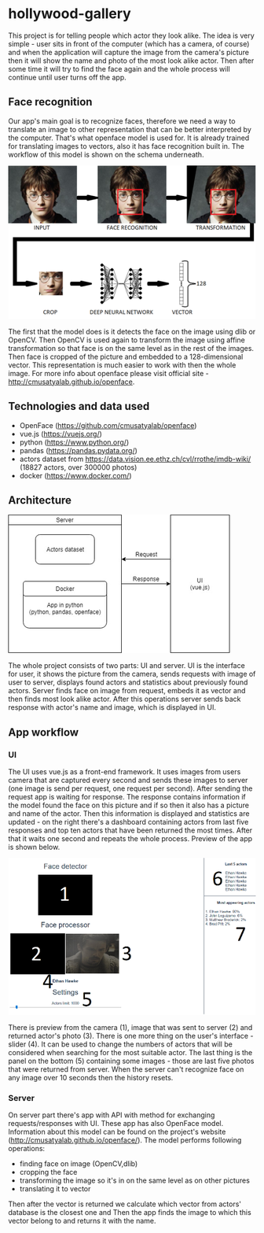 # hollywood-gallery

This project is for telling people which actor they look alike. The idea is very simple - user sits in front of the computer (which has 
a camera, of course) and when the application will capture the image from the camera's picture then it will show the name and photo 
of the most look alike actor. Then after some time it will try to find the face again and the whole process will continue until user turns 
off the app.

## Face recognition

Our app's main goal is to recognize faces, therefore we need a way to translate an image to other representation that can be better interpreted by the computer. That's what openface model is used for. It is already trained for translating images to vectors, also it has face recognition built in. The workflow of this model is shown on the schema underneath.

![Figure 1: Openface usage](https://raw.githubusercontent.com/barteksielicki/hollywood-gallery/master/images/schema.png)

The first that the model does is it detects the face on the image using dlib or OpenCV. Then OpenCV is used again to transform the image using affine transformation so that face is on the same level as in the rest of the images. Then face is cropped of the picture and embedded to a 128-dimensional vector. This representation is much easier to work with then the whole image. For more info about openface please visit official site - http://cmusatyalab.github.io/openface.

## Technologies and data used

* OpenFace (https://github.com/cmusatyalab/openface)
* vue.js (https://vuejs.org/)
* python (https://www.python.org/)
* pandas (https://pandas.pydata.org/)
* actors dataset from https://data.vision.ee.ethz.ch/cvl/rrothe/imdb-wiki/ (18827 actors, over 300000 photos)
* docker (https://www.docker.com/)

## Architecture

![Architecture](https://github.com/barteksielicki/hollywood-gallery/blob/master/images/architecture.jpg?raw=true "Architecture schema")

The whole project consists of two parts: UI and server. UI is the interface for user, it shows the picture from the camera, sends
requests with image of user to server, displays found actors and statistics about previously found actors. Server finds face on image from request,
embeds it as vector and then finds most look alike actor. After this operations server sends back response with actor's name and image, which is displayed in UI.

## App workflow

### UI

The UI uses vue.js as a front-end framework. It uses images from users camera that are captured every second and sends these images to server (one image is send per request, one request per second). After sending the request app is waiting for response. The response contains information if the model found the face on this picture and if so then it also has a picture and
name of the actor. Then this information is displayed and statistics are updated - on the right there's a dashboard containing actors from last five responses
and top ten actors that have been returned the most times. After that it waits one second and repeats the whole process. 
Preview of the app is shown below.

![Preview](https://github.com/barteksielicki/hollywood-gallery/blob/master/images/preview.png?raw=true "App preview")

There is preview from the camera (1), image that was sent to server (2) and returned actor's photo (3). There is one more thing on the user's interface - slider (4). It can be used to change the numbers of actors that will be considered when searching for
the most suitable actor. The last thing is the panel on the bottom (5) containing some images - those are last five photos that were returned from server. 
When the server can't recognize face on any image over 10 seconds then the history resets.

### Server

On server part there's app with API with method for exchanging requests/responses with UI. These app has also OpenFace model. Information about this model can be found on the project's website (http://cmusatyalab.github.io/openface/). 
The model performs following operations:
* finding face on image (OpenCV,dlib) 
* cropping the face
* transforming the image so it's in on the same level as on other pictures
* translating it to vector

Then after the vector is returned we calculate which vector from actors' database is the closest one and Then the app finds the image to which this vector belong to and returns it with the name.


